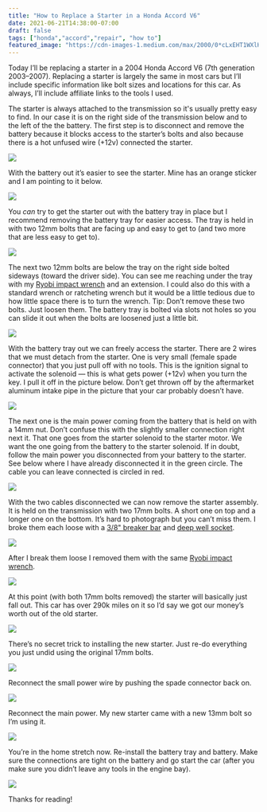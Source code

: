 ```yaml
---
title: "How to Replace a Starter in a Honda Accord V6"
date: 2021-06-21T14:38:00-07:00
draft: false
tags: ["honda","accord","repair", "how to"]
featured_image: "https://cdn-images-1.medium.com/max/2000/0*cLxEHT1WXlHk-QPs"
---
```


Today I’ll be replacing a starter in a 2004 Honda Accord V6 (7th generation 2003–2007). Replacing a starter is largely the same in most cars but I’ll include specific information like bolt sizes and locations for this car. As always, I’ll include affiliate links to the tools I used.

The starter is always attached to the transmission so it's usually pretty easy to find. In our case it is on the right side of the transmission below and to the left of the the battery. The first step is to disconnect and remove the battery because it blocks access to the starter’s bolts and also because there is a hot unfused wire (+12v) connected the starter.

![](https://cdn-images-1.medium.com/max/2000/0*m3CAIK2ylkagEgvT)

With the battery out it’s easier to see the starter. Mine has an orange sticker and I am pointing to it below.

![](https://cdn-images-1.medium.com/max/2000/0*shOGt6FiIk7j9qTc)

You *can* try to get the starter out with the battery tray in place but I recommend removing the battery tray for easier access. The tray is held in with two 12mm bolts that are facing up and easy to get to (and two more that are less easy to get to).

![](https://cdn-images-1.medium.com/max/4560/1*0DLdfRmyw_Hs1ycwsHmqsg.png)

The next two 12mm bolts are below the tray on the right side bolted sideways (toward the driver side). You can see me reaching under the tray with my [Ryobi impact wrench](https://amzn.to/3zJOnmO) and an extension. I could also do this with a standard wrench or ratcheting wrench but it would be a little tedious due to how little space there is to turn the wrench. Tip: Don’t remove these two bolts. Just loosen them. The battery tray is bolted via slots not holes so you can slide it out when the bolts are loosened just a little bit.

![](https://cdn-images-1.medium.com/max/4220/1*_fCFrkPOBk2IImCdOzl7Bw.png)

With the battery tray out we can freely access the starter. There are 2 wires that we must detach from the starter. One is very small (female spade connector) that you just pull off with no tools. This is the ignition signal to activate the solenoid — this is what gets power (+12v) when you turn the key. I pull it off in the picture below. Don’t get thrown off by the aftermarket aluminum intake pipe in the picture that your car probably doesn’t have.

![](https://cdn-images-1.medium.com/max/3824/1*HxKAKGXYJPnrBxnxWCNUww.png)

The next one is the main power coming from the battery that is held on with a 14mm nut. Don’t confuse this with the slightly smaller connection right next it. That one goes from the starter solenoid to the starter motor. We want the one going from the battery to the starter solenoid. If in doubt, follow the main power you disconnected from your battery to the starter. See below where I have already disconnected it in the green circle. The cable you can leave connected is circled in red.

![](https://cdn-images-1.medium.com/max/4516/1*k6u0uYRKbZr7c4JJ-9T5mQ.png)

With the two cables disconnected we can now remove the starter assembly. It is held on the transmission with two 17mm bolts. A short one on top and a longer one on the bottom. It’s hard to photograph but you can’t miss them. I broke them each loose with a [3/8" breaker bar](https://amzn.to/3gKqbIg) and [deep well socket](https://amzn.to/3qe96en).

![](https://cdn-images-1.medium.com/max/5200/0*uRiNdE1KRi0-Gntv)

After I break them loose I removed them with the same [Ryobi impact wrench](https://amzn.to/3zJOnmO).

![](https://cdn-images-1.medium.com/max/2000/0*-L9xjqi9Fu7I8M50)

At this point (with both 17mm bolts removed) the starter will basically just fall out. This car has over 290k miles on it so I’d say we got our money’s worth out of the old starter.

![](https://cdn-images-1.medium.com/max/2000/0*cLxEHT1WXlHk-QPs)

There’s no secret trick to installing the new starter. Just re-do everything you just undid using the original 17mm bolts.

![](https://cdn-images-1.medium.com/max/2000/0*JChZJcMNgI_Is1EW)

Reconnect the small power wire by pushing the spade connector back on.

![](https://cdn-images-1.medium.com/max/2000/0*_6Fsq2_fWAeoh7K0)

Reconnect the main power. My new starter came with a new 13mm bolt so I’m using it.

![](https://cdn-images-1.medium.com/max/2000/0*8GESnf8Hlq_VERDY)

You’re in the home stretch now. Re-install the battery tray and battery. Make sure the connections are tight on the battery and go start the car (after you make sure you didn’t leave any tools in the engine bay).

![](https://cdn-images-1.medium.com/max/4552/1*ibQ4AKt1a5SLthKavv2eUg.png)

Thanks for reading!
